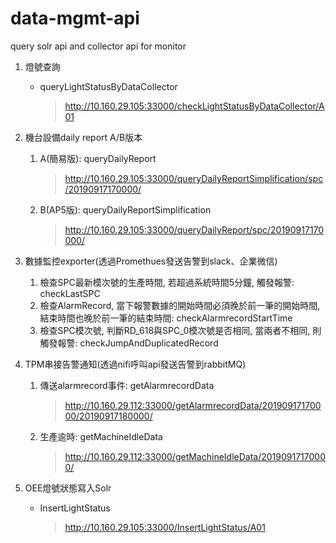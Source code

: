 # data-mgmt-api

query solr api and collector api for monitor  

1. 燈號查詢
    -  queryLightStatusByDataCollector
        > http://10.160.29.105:33000/checkLightStatusByDataCollector/A01
        
2.  機台設備daily report A/B版本
    1.  A(簡易版): queryDailyReport
        > http://10.160.29.105:33000/queryDailyReportSimplification/spc/20190917170000/
    2.  B(AP5版): queryDailyReportSimplification
        > http://10.160.29.105:33000/queryDailyReport/spc/20190917170000/
        
3. 數據監控exporter(透過Promethues發送告警到slack、企業微信)
    1.  檢查SPC最新模次號的生產時間, 若超過系統時間5分鐘, 觸發報警: checkLastSPC
    2.  檢查AlarmRecord, 當下報警數據的開始時間必須晚於前一筆的開始時間, 結束時間也晚於前一筆的結束時間: checkAlarmrecordStartTime
    3.  檢查SPC模次號, 判斷RD_618與SPC_0模次號是否相同, 當兩者不相同, 則觸發報警: checkJumpAndDuplicatedRecord

4. TPM串接告警通知(透過nifi呼叫api發送告警到rabbitMQ)
    1.  傳送alarmrecord事件: getAlarmrecordData
        > http://10.160.29.112:33000/getAlarmrecordData/20190917170000/20190917180000/
    2.  生產逾時: getMachineIdleData
        > http://10.160.29.112:33000/getMachineIdleData/20190917170000/
        
5. OEE燈號狀態寫入Solr
    - InsertLightStatus
        > http://10.160.29.105:33000/InsertLightStatus/A01

